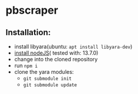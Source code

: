 # pbscraper

## Installation:
* install libyara(ubuntu: `apt install libyara-dev`)
* [install nodeJS](https://github.com/nodesource/distributions#installation-instructions)( tested with: 13.7.0)
* change into the cloned repository
* run `npm i`
* clone the yara modules:
  - `git submodule init`
  - `git submodule update`
